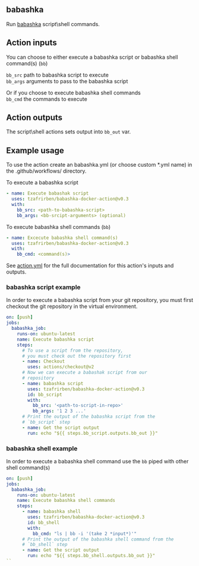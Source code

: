 ## babashka

Run [babashka](https://github.com/borkdude/babashka) script\shell commands.

## Action inputs
You can choose to either execute a babashka script or babashka shell command(s) (`bb`)

`bb_src` path to babashka script to execute  
`bb_args` arguments to pass to the babashka script  

Or if you choose to execute babashka shell commands  
`bb_cmd` the commands to execute

## Action outputs
The script\shell actions sets output into `bb_out` var.

## Example usage
To use the action create an babashka.yml (or choose custom *.yml name) in the .github/workflows/ directory.

To execute a babashka script
```yaml
- name: Execute babashak script
  uses: tzafrirben/babashka-docker-action@v0.3
  with:
    bb_src: <path-to-babashka-script>
    bb_args: <bb-srcipt-arguments> (optional)
```
To execute babashka shell commands (`bb`)
```yaml
- name: Excecute babashka shell command(s)
  uses: tzafrirben/babashka-docker-action@v0.3
  with:
    bb_cmd: <command(s)>
```
See [action.yml](action.yml) for the full documentation for this action's inputs and outputs.

### babashka script example
In order to execute a babashka script from your git repository, you must first checkout the git repository in the virtual environment.  

```yaml
on: [push]
jobs:
  babashka_job:
    runs-on: ubuntu-latest
    name: Execute babashka script
    steps:
      # To use a script from the repository,
      # you must check out the repository first
      - name: Checkout
        uses: actions/checkout@v2
      # Now we can execute a babashak script from our
      # repository
      - name: babashka script
        uses: tzafrirben/babashka-docker-action@v0.3
        id: bb_script
        with:
          bb_src: '<path-to-script-in-repo>'
          bb_args: '1 2 3 ...'
      # Print the output of the babashka script from the
      # `bb_script` step 
      - name: Get the script output
        run: echo "${{ steps.bb_script.outputs.bb_out }}"
```

### babashka shell example
In order to execute a babashka shell command use the `bb` piped with other shell command(s)

```yaml
on: [push]
jobs:
  babashka_job:
    runs-on: ubuntu-latest
    name: Execute babashka shell commands
    steps:
      - name: babashka shell
        uses: tzafrirben/babashka-docker-action@v0.3
        id: bb_shell
        with:
          bb_cmd: "ls | bb -i '(take 2 *input*)'"
      # Print the output of the babashka shell command from the
      # `bb_shell` step 
      - name: Get the script output
        run: echo "${{ steps.bb_shell.outputs.bb_out }}"
``
